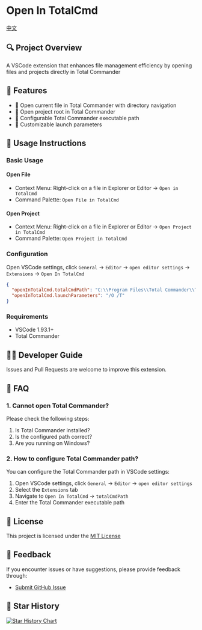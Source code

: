 # Open In TotalCmd

[中文](README_zh.md)

## 🔍 Project Overview

A VSCode extension that enhances file management efficiency by opening files and projects directly in Total Commander

## 🌟 Features

- 📁 Open current file in Total Commander with directory navigation
- 📂 Open project root in Total Commander
- 🔧 Configurable Total Commander executable path
- 📝 Customizable launch parameters

## 🚀 Usage Instructions

### Basic Usage

#### Open File

- Context Menu: Right-click on a file in Explorer or Editor → `Open in TotalCmd`
- Command Palette: `Open File in TotalCmd`

#### Open Project

- Context Menu: Right-click on a file in Explorer or Editor → `Open Project in TotalCmd`
- Command Palette: `Open Project in TotalCmd`

### Configuration

Open VSCode settings, click `General` → `Editor` → `open editor settings` → `Extensions` → `Open In TotalCmd`

```json
{
  "openInTotalCmd.totalCmdPath": "C:\\Program Files\\Total Commander\\TOTALCMD64.EXE",
  "openInTotalCmd.launchParameters": "/O /T"
}
```

### Requirements

- VSCode 1.93.1+
- Total Commander

## 🧑‍💻 Developer Guide

Issues and Pull Requests are welcome to improve this extension.

## 🙋 FAQ

### 1. Cannot open Total Commander?

Please check the following steps:

1. Is Total Commander installed?
2. Is the configured path correct?
3. Are you running on Windows?

### 2. How to configure Total Commander path?

You can configure the Total Commander path in VSCode settings:

1. Open VSCode settings, click `General` → `Editor` → `open editor settings`
2. Select the `Extensions` tab
3. Navigate to `Open In TotalCmd` → `totalCmdPath`
4. Enter the Total Commander executable path

## 📄 License

This project is licensed under the [MIT License](LICENSE)

## 📮 Feedback

If you encounter issues or have suggestions, please provide feedback through:

- [Submit GitHub Issue](https://github.com/windedge/vscode-totalcmd/issues) 

## 🌟 Star History

[![Star History Chart](https://api.star-history.com/svg?repos=windedge/vscode-totalcmd&type=Date)](https://star-history.com/#windedge/vscode-totalcmd&Date)